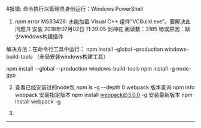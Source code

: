 

#报错: 命令执行以管理员身份运行：Windows PowerShell
1. npm error MSB3428: 未能加载 Visual C++ 组件“VCBuild.exe”。要解决此问题,1) 安装
2018年07月02日 11:39:05 剑神花 阅读数：3185
错误原因：缺少windows构建插件

解决方法：在命令行工具中运行：
npm install –global –production windows-build-tools 
（全局安装windows构建工具）

npm install --global --production windows-build-tools
npm install -g node-gyp




2. 查看已经安装过的node包
npm ls -g --depth 0
webpack 版本查询
npm info webpack
安装指定版本
npm install webpack@3.0.0 -g 
安装最新版本
npm install webpack -g
 
3. 


--------

